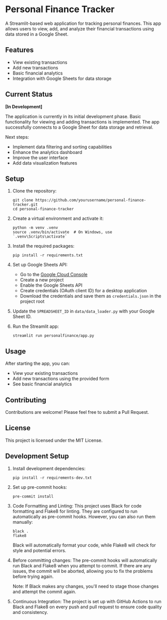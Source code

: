 # Personal Finance Tracker

A Streamlit-based web application for tracking personal finances. This app allows users to view, add, and analyze their financial transactions using data stored in a Google Sheet.

## Features

- View existing transactions
- Add new transactions
- Basic financial analytics
- Integration with Google Sheets for data storage

## Current Status

**[In Development]**

The application is currently in its initial development phase. Basic functionality for viewing and adding transactions is implemented. The app successfully connects to a Google Sheet for data storage and retrieval.

Next steps:
- Implement data filtering and sorting capabilities
- Enhance the analytics dashboard
- Improve the user interface
- Add data visualization features

## Setup

1. Clone the repository:
   ```
   git clone https://github.com/yourusername/personal-finance-tracker.git
   cd personal-finance-tracker
   ```

2. Create a virtual environment and activate it:
   ```
   python -m venv .venv
   source .venv/bin/activate  # On Windows, use `.venv\Scripts\activate`
   ```

3. Install the required packages:
   ```
   pip install -r requirements.txt
   ```

4. Set up Google Sheets API:
   - Go to the [Google Cloud Console](https://console.cloud.google.com/)
   - Create a new project
   - Enable the Google Sheets API
   - Create credentials (OAuth client ID) for a desktop application
   - Download the credentials and save them as `credentials.json` in the project root

5. Update the `SPREADSHEET_ID` in `data/data_loader.py` with your Google Sheet ID.

6. Run the Streamlit app:
   ```
   streamlit run personalfinance/app.py
   ```

## Usage

After starting the app, you can:
- View your existing transactions
- Add new transactions using the provided form
- See basic financial analytics

## Contributing

Contributions are welcome! Please feel free to submit a Pull Request.

## License

This project is licensed under the MIT License.

## Development Setup

1. Install development dependencies:
   ```
   pip install -r requirements-dev.txt
   ```

2. Set up pre-commit hooks:
   ```
   pre-commit install
   ```

3. Code Formatting and Linting:
   This project uses Black for code formatting and Flake8 for linting. They are configured to run automatically as pre-commit hooks. However, you can also run them manually:

   ```
   black .
   flake8
   ```

   Black will automatically format your code, while Flake8 will check for style and potential errors.

4. Before committing changes:
   The pre-commit hooks will automatically run Black and Flake8 when you attempt to commit. If there are any issues, the commit will be aborted, allowing you to fix the problems before trying again.

   Note: If Black makes any changes, you'll need to stage those changes and attempt the commit again.

5. Continuous Integration:
   The project is set up with GitHub Actions to run Black and Flake8 on every push and pull request to ensure code quality and consistency.
